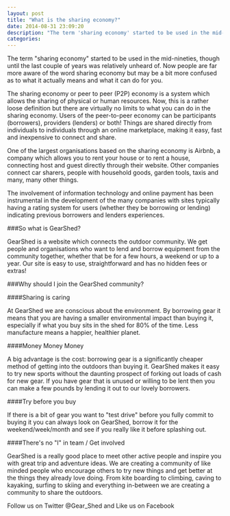 ```yaml
---
layout: post
title: "What is the sharing economy?"
date: 2014-08-31 23:09:20
description: "The term 'sharing economy' started to be used in the mid-nineties, though until the last couple of years was relatively unheard of. Now people are far more aware of the word sharing economy but may be a bit more confused as to what it actually means and what it can do for you."
categories: 
---
```


The term "sharing economy" started to be used in the mid-nineties, though until the last couple of years was relatively unheard of. Now people are far more aware of the word sharing economy but may be a bit more confused as to what it actually means and what it can do for you.

The sharing economy or peer to peer (P2P) economy is a system which allows the sharing of physical or human resources. Now, this is a rather loose definition but there are virtually no limits to what you can do in the sharing economy. Users of the peer-to-peer economy can be participants (borrowers), providers (lenders) or both! Things are shared directly from individuals to individuals through an online marketplace, making it easy, fast and inexpensive to connect and share.

One of the largest organisations based on the sharing economy is Airbnb, a company which allows you to rent your house or to rent a house, connecting host and guest directly through their website. Other companies connect car sharers, people with household goods, garden tools, taxis and many, many other things.

The involvement of information technology and online payment has been instrumental in the development of the many companies with sites typically having a rating system for users (whether they be borrowing or lending) indicating previous borrowers and lenders experiences. 

###So what is GearShed?

GearShed is a website which connects the outdoor community. We get people and organisations who want to lend and borrow equipment from the community together, whether that be for a few hours, a weekend or up to a year. Our site is easy to use, straightforward and has no hidden fees or extras! 

###Why should I join the GearShed community?

####Sharing is caring

At GearShed we are conscious about the environment. By borrowing gear it means that you are having a smaller environmental impact than buying it, especially if what you buy sits in the shed for 80% of the time. Less manufacture means a happier, healthier planet.

####Money Money Money

A big advantage is the cost: borrowing gear is a significantly cheaper method of getting into the outdoors than buying it. GearShed makes it easy to try new sports without the daunting prospect of forking out loads of cash for new gear. If you have gear that is unused or willing to be lent then you can make a few pounds by lending it out to our lovely borrowers.

####Try before you buy

If there is a bit of gear you want to "test drive" before you fully commit to buying it you can always look on GearShed, borrow it for the weekend/week/month and see if you really like it before splashing out. 

####There's no "I" in team / Get involved

GearShed is a really good place to meet other active people and inspire you with great trip and adventure ideas. We are creating a community of like minded people who encourage others to try new things and get better at the things they already love doing. From kite boarding to climbing, caving to kayaking, surfing to skiing and everything in-between we are creating a community to share the outdoors. 


Follow us on Twitter @Gear_Shed and Like us on Facebook 
